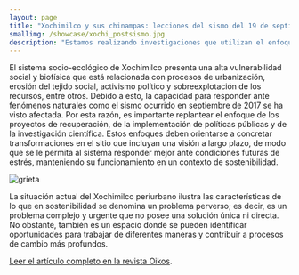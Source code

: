 ```yaml
---
layout: page
title: "Xochimilco y sus chinampas: lecciones del sismo del 19 de septiembre, 2017"
smallimg: /showcase/xochi_postsismo.jpg
description: "Estamos realizando investigaciones que utilizan el enfoque de transformaciones hacia la sostenibilidad para impulsar el desarrollo sostenible del sistema socio-ecológico de Xochimilco."
---
```

El sistema socio-ecológico de Xochimilco presenta una alta vulnerabilidad social y biofísica que está relacionada con procesos de urbanización, erosión del tejido social, activismo político y sobreexplotación de los recursos, entre otros. Debido a esto, la capacidad para responder ante fenómenos naturales como el sismo ocurrido en septiembre de 2017 se ha visto afectada. Por esta razón, es importante replantear el enfoque de los proyectos de recuperación, de la implementación de políticas públicas y de la investigación científica. Estos enfoques deben orientarse a concretar transformaciones en el sitio que incluyan una visión a largo plazo, de modo que se le permita al sistema responder mejor ante condiciones futuras de estrés, manteniendo su funcionamiento en un contexto de sostenibilidad.

![grieta](http://web.ecologia.unam.mx/oikos3.0/images/20/Xochimilco05.jpg)

La situación actual del Xochimilco periurbano ilustra las características de lo que en sostenibilidad se denomina un problema perverso; es decir, es un problema complejo y urgente que no posee una solución única ni directa. No obstante, también es un espacio donde se pueden identificar oportunidades para trabajar de diferentes maneras y contribuir a procesos de cambio más profundos.

[Leer el artículo completo en la revista Oikos](http://web.ecologia.unam.mx/oikos3.0/index.php/todos-los-numeros/articulos-anteriores/363-xochimilco-sostenible).
